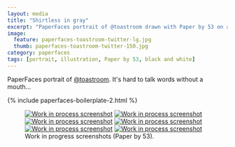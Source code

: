 ```yaml
---
layout: media
title: "Shirtless in gray"
excerpt: "PaperFaces portrait of @toastroom drawn with Paper by 53 on an iPad."
image: 
  feature: paperfaces-toastroom-twitter-lg.jpg
  thumb: paperfaces-toastroom-twitter-150.jpg
category: paperfaces
tags: [portrait, illustration, Paper by 53, black and white]
---
```


PaperFaces portrait of [@toastroom](http://twitter.com/toastroom). It's hard to talk words without a mouth…

{% include paperfaces-boilerplate-2.html %}

<figure class="half">
	<a href="{{ site.url }}/images/paperfaces-toastroom-process-1-lg.jpg"><img src="{{ site.url }}/images/paperfaces-toastroom-process-1-600.jpg" alt="Work in process screenshot"></a>
	<a href="{{ site.url }}/images/paperfaces-toastroom-process-2-lg.jpg"><img src="{{ site.url }}/images/paperfaces-toastroom-process-2-600.jpg" alt="Work in process screenshot"></a>
	<a href="{{ site.url }}/images/paperfaces-toastroom-process-3-lg.jpg"><img src="{{ site.url }}/images/paperfaces-toastroom-process-3-600.jpg" alt="Work in process screenshot"></a>
	<a href="{{ site.url }}/images/paperfaces-toastroom-process-4-lg.jpg"><img src="{{ site.url }}/images/paperfaces-toastroom-process-4-600.jpg" alt="Work in process screenshot"></a>
	<a href="{{ site.url }}/images/paperfaces-toastroom-process-5-lg.jpg"><img src="{{ site.url }}/images/paperfaces-toastroom-process-5-600.jpg" alt="Work in process screenshot"></a>
	<a href="{{ site.url }}/images/paperfaces-toastroom-process-6-lg.jpg"><img src="{{ site.url }}/images/paperfaces-toastroom-process-6-600.jpg" alt="Work in process screenshot"></a>
	<figcaption>Work in progress screenshots (Paper by 53).</figcaption>
</figure>